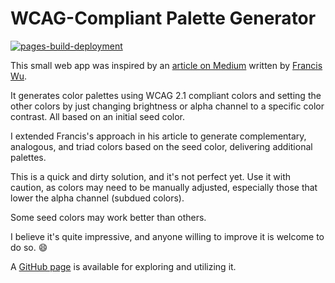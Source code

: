 # WCAG-Compliant Palette Generator

[![pages-build-deployment](https://github.com/Tom4U/wcag-palettes-generator/actions/workflows/pages/pages-build-deployment/badge.svg)](https://github.com/Tom4U/wcag-palettes-generator/actions/workflows/pages/pages-build-deployment)

This small web app was inspired by an [article on Medium]() written by [Francis Wu](https://medium.com/@thisisfranciswu).

It generates color palettes using WCAG 2.1 compliant colors and setting the other colors by just changing brightness or alpha channel to a specific color contrast. All based on an initial seed color.

I extended Francis's approach in his article to generate complementary, analogous, and triad colors based on the seed color, delivering additional palettes.

This is a quick and dirty solution, and it's not perfect yet. Use it with caution, as colors may need to be manually adjusted, especially those that lower the alpha channel (subdued colors).

Some seed colors may work better than others.

I believe it's quite impressive, and anyone willing to improve it is welcome to do so. 😄

A [GitHub page](https://tom4u.github.io/wcag-palettes-generator) is available for exploring and utilizing it.
